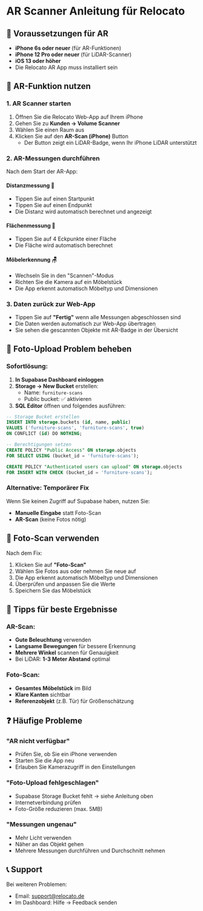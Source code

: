 # AR Scanner Anleitung für Relocato

## 📱 Voraussetzungen für AR

- **iPhone 6s oder neuer** (für AR-Funktionen)
- **iPhone 12 Pro oder neuer** (für LiDAR-Scanner)
- **iOS 13 oder höher**
- Die Relocato AR App muss installiert sein

## 🚀 AR-Funktion nutzen

### 1. AR Scanner starten

1. Öffnen Sie die Relocato Web-App auf Ihrem iPhone
2. Gehen Sie zu **Kunden → Volume Scanner**
3. Wählen Sie einen Raum aus
4. Klicken Sie auf den **AR-Scan (iPhone)** Button
   - Der Button zeigt ein LiDAR-Badge, wenn Ihr iPhone LiDAR unterstützt

### 2. AR-Messungen durchführen

Nach dem Start der AR-App:

#### **Distanzmessung** 📏
- Tippen Sie auf einen Startpunkt
- Tippen Sie auf einen Endpunkt
- Die Distanz wird automatisch berechnet und angezeigt

#### **Flächenmessung** 📐
- Tippen Sie auf 4 Eckpunkte einer Fläche
- Die Fläche wird automatisch berechnet

#### **Möbelerkennung** 🪑
- Wechseln Sie in den "Scannen"-Modus
- Richten Sie die Kamera auf ein Möbelstück
- Die App erkennt automatisch Möbeltyp und Dimensionen

### 3. Daten zurück zur Web-App

- Tippen Sie auf **"Fertig"** wenn alle Messungen abgeschlossen sind
- Die Daten werden automatisch zur Web-App übertragen
- Sie sehen die gescannten Objekte mit AR-Badge in der Übersicht

## 🔧 Foto-Upload Problem beheben

### Sofortlösung:
1. **In Supabase Dashboard einloggen**
2. **Storage → New Bucket** erstellen:
   - Name: `furniture-scans`
   - Public bucket: ✅ aktivieren
3. **SQL Editor** öffnen und folgendes ausführen:

```sql
-- Storage Bucket erstellen
INSERT INTO storage.buckets (id, name, public)
VALUES ('furniture-scans', 'furniture-scans', true)
ON CONFLICT (id) DO NOTHING;

-- Berechtigungen setzen
CREATE POLICY "Public Access" ON storage.objects 
FOR SELECT USING (bucket_id = 'furniture-scans');

CREATE POLICY "Authenticated users can upload" ON storage.objects 
FOR INSERT WITH CHECK (bucket_id = 'furniture-scans');
```

### Alternative: Temporärer Fix
Wenn Sie keinen Zugriff auf Supabase haben, nutzen Sie:
- **Manuelle Eingabe** statt Foto-Scan
- **AR-Scan** (keine Fotos nötig)

## 📸 Foto-Scan verwenden

Nach dem Fix:
1. Klicken Sie auf **"Foto-Scan"**
2. Wählen Sie Fotos aus oder nehmen Sie neue auf
3. Die App erkennt automatisch Möbeltyp und Dimensionen
4. Überprüfen und anpassen Sie die Werte
5. Speichern Sie das Möbelstück

## 🎯 Tipps für beste Ergebnisse

### AR-Scan:
- **Gute Beleuchtung** verwenden
- **Langsame Bewegungen** für bessere Erkennung
- **Mehrere Winkel** scannen für Genauigkeit
- Bei LiDAR: **1-3 Meter Abstand** optimal

### Foto-Scan:
- **Gesamtes Möbelstück** im Bild
- **Klare Kanten** sichtbar
- **Referenzobjekt** (z.B. Tür) für Größenschätzung

## ❓ Häufige Probleme

### "AR nicht verfügbar"
- Prüfen Sie, ob Sie ein iPhone verwenden
- Starten Sie die App neu
- Erlauben Sie Kamerazugriff in den Einstellungen

### "Foto-Upload fehlgeschlagen"
- Supabase Storage Bucket fehlt → siehe Anleitung oben
- Internetverbindung prüfen
- Foto-Größe reduzieren (max. 5MB)

### "Messungen ungenau"
- Mehr Licht verwenden
- Näher an das Objekt gehen
- Mehrere Messungen durchführen und Durchschnitt nehmen

## 📞 Support

Bei weiteren Problemen:
- Email: support@relocato.de
- Im Dashboard: Hilfe → Feedback senden